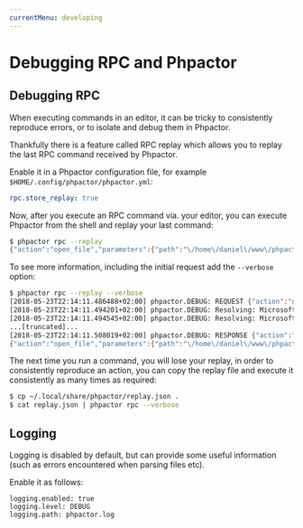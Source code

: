 ```yaml
---
currentMenu: developing
---
```

Debugging RPC and Phpactor
==========================

Debugging RPC
-------------

When executing commands in an editor, it can be tricky to consistently
reproduce errors, or to isolate and debug them in Phpactor.

Thankfully there is a feature called RPC replay which allows you to replay
the last RPC command received by Phpactor.

Enable it in a Phpactor configuration file, for example
`$HOME/.config/phpactor/phpactor.yml`:

```yaml
rpc.store_replay: true
```

Now, after you execute an RPC command via. your editor, you can execute
Phpactor from the shell and replay your last command:

```bash
$ phpactor rpc --replay 
{"action":"open_file","parameters":{"path":"\/home\/daniel\/www\/phpactor\/phpactor\/lib\/Extension\/Rpc\/Handler\/AbstractHandler.php","offset":447}}
```

To see more information, including the initial request add the `--verbose`
option:

```bash
$ phpactor rpc --replay --verbose
[2018-05-23T22:14:11.486488+02:00] phpactor.DEBUG: REQUEST {"action":"goto_definition","parameters":{"source":"[removed]","offset":1913,"path":"/home/daniel/somepath/SomeClass.php"}}
[2018-05-23T22:14:11.494201+02:00] phpactor.DEBUG: Resolving: Microsoft\PhpParser\Node\Statement\ClassDeclaration [] []
[2018-05-23T22:14:11.494545+02:00] phpactor.DEBUG: Resolving: Microsoft\PhpParser\Node\Parameter [] []
...[truncated]...
[2018-05-23T22:14:11.508019+02:00] phpactor.DEBUG: RESPONSE {"action":"open_file","parameters":{"path":"/home/daniel/www/phpactor/phpactor/lib/Extension/Rpc/Handler/AbstractHandler.php","offset":447}} []
{"action":"open_file","parameters":{"path":"\/home\/daniel\/www\/phpactor\/phpactor\/lib\/Extension\/Rpc\/Handler\/AbstractHandler.php","offset":447}}
```

The next time you run a command, you will lose your replay, in order to
consistently reproduce an action, you can copy the replay file and execute it
consistently as many times as required:

```bash
$ cp ~/.local/share/phpactor/replay.json .
$ cat replay.json | phpactor rpc --verbose
```

Logging
-------

Logging is disabled by default, but can provide some useful information (such
as errors encountered when parsing files etc).

Enable it as follows:

```
logging.enabled: true
logging.level: DEBUG
logging.path: phpactor.log
```

